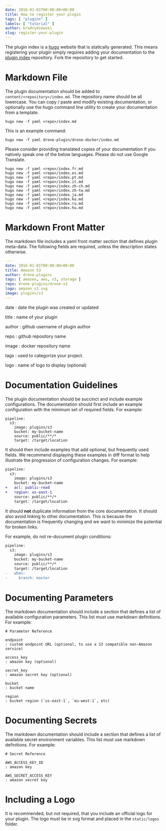 ```yaml
---
date: 2016-01-01T00:00:00+00:00
title: How to register your plugin
tags: [ "plugins" ]
labels: [ "tutorial" ]
author: bradrydzewski
slug: register-your-plugin
---
```


The plugin index is a [hugo](https://github.com/spf13/hugo) website that is statically generated. This means registering your plugin simply requires adding your documentation to the [plugin index](http://plugins.drone.io) repository. Fork the repository to get started.

# Markdown File

The plugin documentation should be added to `content/<repository>/index.md`. The repository name should be all lowercase. You can copy / paste and modify existing documentation, or optionally use the hugo command line utility to create your documentation from a template.

```nohighlight
hugo new -f yaml <repo>/index.md
```

This is an example command:

```nohighlight
hugo new -f yaml drone-plugin/drone-docker/index.md
```

Please consider providing translated copies of your documentation if you natively speak one of the below languages. Please do not use Google Translate.

```nohighlight
hugo new -f yaml <repo>/index.fr.md
hugo new -f yaml <repo>/index.es.md
hugo new -f yaml <repo>/index.pt.md
hugo new -f yaml <repo>/index.it.md
hugo new -f yaml <repo>/index.zh-ch.md
hugo new -f yaml <repo>/index.zh-tw.md
hugo new -f yaml <repo>/index.ja.md
hugo new -f yaml <repo>/index.ko.md
hugo new -f yaml <repo>/index.ru.md
hugo new -f yaml <repo>/index.hu.md
```

# Markdown Front Matter

The markdown file includes a yaml front matter section that defines plugin meta-data. The following fields are required, unless the description states otherwise.

```yaml
---
date: 2016-01-01T00:00:00+00:00
title: Amazon S3
author: drone-plugins
tags: [ amazon, aws, s3, storage ]
repo: drone-plugins/drone-s3
logo: amazon_s3.svg
image: plugins/s3
---
```

date
: date the plugin was created or updated

title
: name of your plugin

author
: github username of plugin author

repo
: github repository name

image
: docker repository name

tags
: used to categorize your project.

logo
: name of logo to display (optional)


# Documentation Guidelines

The plugin documentation should be succinct and include example configurations. The documentation should first include an example configuration with the minimum set of required fields. For example:

```
pipeline:
  s3:
    image: plugins/s3
    bucket: my-bucket-name
    source: public/**/*
    target: /target/location
```

It should then include examples that add optional, but frequently used fields. We recommend displaying these examples in diff format to help illustrate the progression of configuration changes. For example:

```diff
pipeline:
  s3:
    image: plugins/s3
    bucket: my-bucket-name
+   acl: public-read
+   region: us-east-1
    source: public/**/*
    target: /target/location
```

It should __not__ duplicate information from the core documentation. It should also avoid linking to other documentation. This is because the documentation is frequently changing and we want to minimize the potential for broken links.

For example, do not re-document plugin conditions:

```diff
pipeline:
  s3:
    image: plugins/s3
    bucket: my-bucket-name
    source: public/**/*
    target: /target/location
-   when:
-     branch: master
```

# Documenting Parameters

The markdown documentation should include a section that defines a list of available configuration parameters. This list must use markdown definitions. For example:

```nohighlight
# Parameter Reference

endpoint
: custom endpoint URL (optional, to use a S3 compatible non-Amazon service)

access_key
: amazon key (optional)

secret_key
: amazon secret key (optional)

bucket
: bucket name

region
: bucket region (`us-east-1`, `eu-west-1`, etc)
```

# Documenting Secrets

The markdown documentation should include a section that defines a list of available secret environment variables. This list must use markdown definitions. For example:

```nohighlight
# Secret Reference

AWS_ACCESS_KEY_ID
: amazon key

AWS_SECRET_ACCESS_KEY
: amazon secret key
```

# Including a Logo

It is recommended, but not required, that you include an official logo for your plugin. The logo must be in svg format and placed in the `static/logos` folder.

